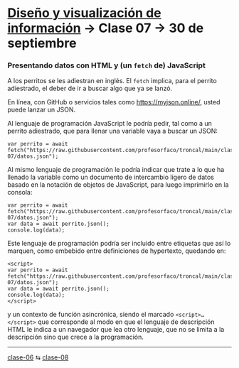 # [Diseño y visualización de información](https://github.com/profesorfaco/troncal/) → Clase 07 → 30 de septiembre

### Presentando datos con HTML y (un `fetch` de) JavaScript

A los perritos se les adiestran en inglés. El `fetch` implica, para el perrito adiestrado, el deber de ir a buscar algo que ya se lanzó.

En línea, con GitHub o servicios tales como https://myjson.online/, usted puede lanzar un JSON. 

Al lenguaje de programación JavaScript le podría pedir, tal como a un perrito adiestrado, que para llenar una variable vaya a buscar un JSON:

```
var perrito = await fetch("https://raw.githubusercontent.com/profesorfaco/troncal/main/clase-07/datos.json");
```

Al mismo lenguaje de programación le podría indicar que trate a lo que ha llenado la variable como un documento de intercambio ligero de datos basado en la notación de objetos de JavaScript, para luego imprimirlo en la consola:

```
var perrito = await fetch("https://raw.githubusercontent.com/profesorfaco/troncal/main/clase-07/datos.json");
var data = await perrito.json();
console.log(data);
```

Este lenguaje de programación podría ser incluido entre etiquetas que así lo marquen, como embebido entre definiciones de hypertexto, quedando en: 

```
<script>
var perrito = await fetch("https://raw.githubusercontent.com/profesorfaco/troncal/main/clase-07/datos.json");
var data = await perrito.json();
console.log(data);
</script>
```




 y un contexto de función asincrónica, siendo el marcado `<script>…</script>` que corresponde al modo en que el lenguaje de descripción HTML le indica a un navegador que lea otro lenguaje, que no se limita a la descripción sino que crece a la programación.



_ _ _ _ 

[clase-06](https://github.com/profesorfaco/troncal/blob/main/clase-06/README.md) ⇆ [clase-08](https://github.com/profesorfaco/troncal/blob/main/clase-08/README.md)
